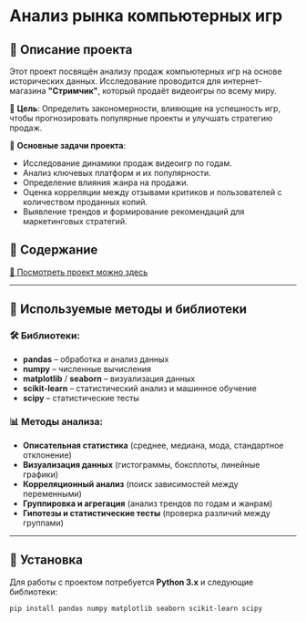 # Анализ рынка компьютерных игр

## 📌 Описание проекта

Этот проект посвящён анализу продаж компьютерных игр на основе исторических данных. Исследование проводится для интернет-магазина **"Стримчик"**, который продаёт видеоигры по всему миру. 

🎯 **Цель**: Определить закономерности, влияющие на успешность игр, чтобы прогнозировать популярные проекты и улучшать стратегию продаж.

📌 **Основные задачи проекта**:
- Исследование динамики продаж видеоигр по годам.
- Анализ ключевых платформ и их популярности.
- Определение влияния жанра на продажи.
- Оценка корреляции между отзывами критиков и пользователей с количеством проданных копий.
- Выявление трендов и формирование рекомендаций для маркетинговых стратегий.

## 📂 Содержание

[📌 Посмотреть проект можно здесь](project/main.ipynb)

---

## 🔬 Используемые методы и библиотеки

### 🛠 Библиотеки:
- **pandas** – обработка и анализ данных
- **numpy** – численные вычисления
- **matplotlib** / **seaborn** – визуализация данных
- **scikit-learn** – статистический анализ и машинное обучение
- **scipy** – статистические тесты

### 📊 Методы анализа:
- **Описательная статистика** (среднее, медиана, мода, стандартное отклонение)
- **Визуализация данных** (гистограммы, боксплоты, линейные графики)
- **Корреляционный анализ** (поиск зависимостей между переменными)
- **Группировка и агрегация** (анализ трендов по годам и жанрам)
- **Гипотезы и статистические тесты** (проверка различий между группами)

---

## 🔧 Установка

Для работы с проектом потребуется **Python 3.x** и следующие библиотеки:

```bash
pip install pandas numpy matplotlib seaborn scikit-learn scipy

